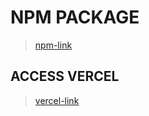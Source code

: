 # NPM PACKAGE

> [npm-link](https://www.npmjs.com/package/alurabooks-base-francis)

## ACCESS VERCEL

> [vercel-link](https://www.npmjs.com/package/alurabooks-base-francis)
